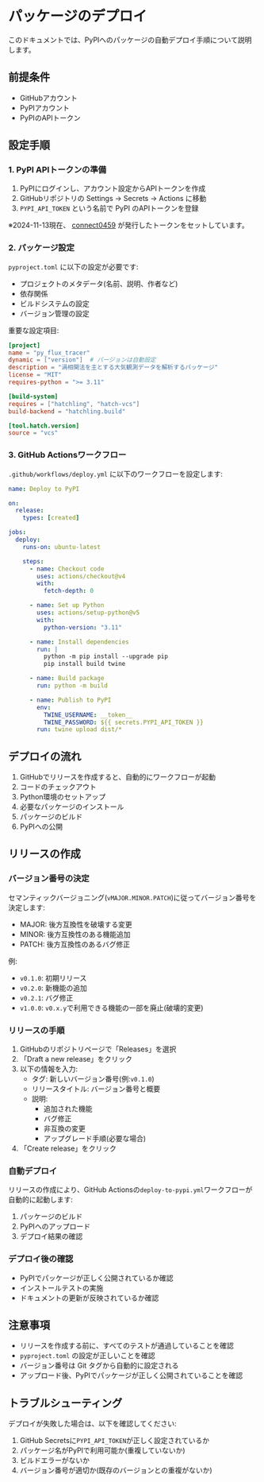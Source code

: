 # パッケージのデプロイ

このドキュメントでは、PyPIへのパッケージの自動デプロイ手順について説明します。

## 前提条件

- GitHubアカウント
- PyPIアカウント
- PyPIのAPIトークン

## 設定手順

### 1. PyPI APIトークンの準備

1. PyPIにログインし、アカウント設定からAPIトークンを作成
2. GitHubリポジトリの Settings → Secrets → Actions に移動
3. `PYPI_API_TOKEN` という名前で PyPI のAPIトークンを登録

※2024-11-13現在、 [connect0459](https://github.com/connect0459) が発行したトークンをセットしています。

### 2. パッケージ設定

`pyproject.toml` に以下の設定が必要です:

- プロジェクトのメタデータ(名前、説明、作者など)
- 依存関係
- ビルドシステムの設定
- バージョン管理の設定

重要な設定項目:

```toml
[project]
name = "py_flux_tracer"
dynamic = ["version"]  # バージョンは自動設定
description = "渦相関法を主とする大気観測データを解析するパッケージ"
license = "MIT"
requires-python = ">= 3.11"

[build-system]
requires = ["hatchling", "hatch-vcs"]
build-backend = "hatchling.build"

[tool.hatch.version]
source = "vcs"
```

### 3. GitHub Actionsワークフロー

`.github/workflows/deploy.yml` に以下のワークフローを設定します:

```yaml
name: Deploy to PyPI

on:
  release:
    types: [created]

jobs:
  deploy:
    runs-on: ubuntu-latest

    steps:
      - name: Checkout code
        uses: actions/checkout@v4
        with:
          fetch-depth: 0

      - name: Set up Python
        uses: actions/setup-python@v5
        with:
          python-version: "3.11"

      - name: Install dependencies
        run: |
          python -m pip install --upgrade pip
          pip install build twine

      - name: Build package
        run: python -m build

      - name: Publish to PyPI
        env:
          TWINE_USERNAME: __token__
          TWINE_PASSWORD: ${{ secrets.PYPI_API_TOKEN }}
        run: twine upload dist/*
```

## デプロイの流れ

1. GitHubでリリースを作成すると、自動的にワークフローが起動
2. コードのチェックアウト
3. Python環境のセットアップ
4. 必要なパッケージのインストール
5. パッケージのビルド
6. PyPIへの公開

## リリースの作成

### バージョン番号の決定

セマンティックバージョニング(`vMAJOR.MINOR.PATCH`)に従ってバージョン番号を決定します:

- MAJOR: 後方互換性を破壊する変更
- MINOR: 後方互換性のある機能追加
- PATCH: 後方互換性のあるバグ修正

例:

- `v0.1.0`: 初期リリース
- `v0.2.0`: 新機能の追加
- `v0.2.1`: バグ修正
- `v1.0.0`: `v0.x.y`で利用できる機能の一部を廃止(破壊的変更)

### リリースの手順

1. GitHubのリポジトリページで「Releases」を選択
2. 「Draft a new release」をクリック
3. 以下の情報を入力:
   - タグ: 新しいバージョン番号(例:`v0.1.0`)
   - リリースタイトル: バージョン番号と概要
   - 説明:
     - 追加された機能
     - バグ修正
     - 非互換の変更
     - アップグレード手順(必要な場合)
4. 「Create release」をクリック

### 自動デプロイ

リリースの作成により、GitHub Actionsの`deploy-to-pypi.yml`ワークフローが自動的に起動します:

1. パッケージのビルド
2. PyPIへのアップロード
3. デプロイ結果の確認

### デプロイ後の確認

- PyPIでパッケージが正しく公開されているか確認
- インストールテストの実施
- ドキュメントの更新が反映されているか確認

## 注意事項

- リリースを作成する前に、すべてのテストが通過していることを確認
- `pyproject.toml` の設定が正しいことを確認
- バージョン番号は Git タグから自動的に設定される
- アップロード後、PyPIでパッケージが正しく公開されていることを確認

## トラブルシューティング

デプロイが失敗した場合は、以下を確認してください:

1. GitHub Secretsに`PYPI_API_TOKEN`が正しく設定されているか
2. パッケージ名がPyPIで利用可能か(重複していないか)
3. ビルドエラーがないか
4. バージョン番号が適切か(既存のバージョンとの重複がないか)
